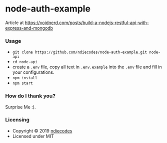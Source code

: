 # node-auth-example
Article at https://voidnerd.com/posts/build-a-nodejs-restful-api-with-express-and-mongodb

### Usage
- `git clone https://github.com/ndiecodes/node-auth-example.git node-api`
- `cd node-api`
- create a `.env` file, copy all text in `.env.example` into the `.env` file and fill in your configurations.
- `npm install`
- `npm start` 


### How do I thank you?

Surprise Me :).

### Licensing

* Copyright © 2019  [ndiecodes](https://twitter.com/ndiecodes)
* Licensed under MIT
